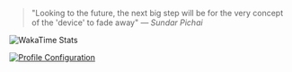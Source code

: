 > "Looking to the future, the next big step will be for the very concept of the 'device' to fade away"
> — *Sundar Pichai*

![WakaTime Stats](https://github-readme-stats.vercel.app/api/wakatime?username=sm467d&theme=radical&bg_color=0A0A0A&title_color=00D4FF&icon_color=8B5CF6&text_color=ffffff&border_color=39FF14)

[![Profile Configuration](https://img.shields.io/badge/Profile-Configuration-00D4FF?style=flat&logo=data:image/svg+xml;base64,PHN2ZyB3aWR0aD0iMjQiIGhlaWdodD0iMjQiIHZpZXdCb3g9IjAgMCAyNCAyNCIgZmlsbD0ibm9uZSIgeG1sbnM9Imh0dHA6Ly93d3cudzMub3JnLzIwMDAvc3ZnIj4KPHBhdGggZD0iTTEyIDJMMTMuMDkgOC4yNkwyMCA5TDEzLjA5IDE1Ljc0TDEyIDIyTDEwLjkxIDE1Ljc0TDQgOUwxMC45MSA4LjI2TDEyIDJaIiBmaWxsPSJ3aGl0ZSIvPgo8L3N2Zz4K&logoColor=white)](./spatial-config.json)

